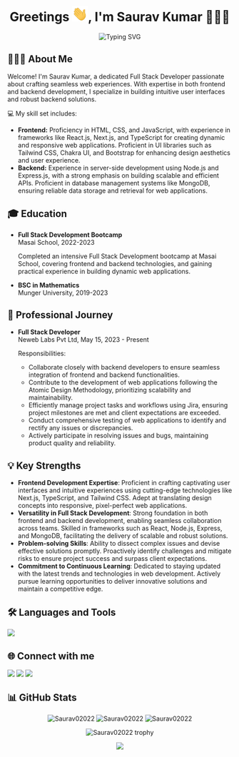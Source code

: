 <!-- Header -->
<h1 align="center">Greetings <img src="https://raw.githubusercontent.com/ABSphreak/ABSphreak/master/gifs/Hi.gif" width="35">, I'm Saurav Kumar 👨🏻‍💻</h1>

<!-- Typing SVG -->
<p align="center">
  <img src="https://readme-typing-svg.herokuapp.com?color=1AA6E4&lines=Hello!+I'm+Saurav+Kumar;I'm+a+Full-Stack+Web+Developer+👨🏻‍💻✈" alt="Typing SVG"/>
</p>

<!-- About Me Section -->
## 🙋🏻‍♂️ About Me 

<p align="left">
  Welcome! I'm Saurav Kumar, a dedicated Full Stack Developer passionate about crafting seamless web experiences. With expertise in both frontend and backend development, I specialize in building intuitive user interfaces and robust backend solutions.

  💻 My skill set includes:
  - **Frontend:** Proficiency in HTML, CSS, and JavaScript, with experience in frameworks like React.js, Next.js, and TypeScript for creating dynamic and responsive web applications. Proficient in UI libraries such as Tailwind CSS, Chakra UI, and Bootstrap for enhancing design aesthetics and user experience.
  - **Backend:** Experience in server-side development using Node.js and Express.js, with a strong emphasis on building scalable and efficient APIs. Proficient in database management systems like MongoDB, ensuring reliable data storage and retrieval for web applications.
</p>

<!-- Education Section -->
## 🎓 Education 

- **Full Stack Development Bootcamp**  
  Masai School, 2022-2023

  Completed an intensive Full Stack Development bootcamp at Masai School, covering frontend and backend technologies, and gaining practical experience in building dynamic web applications.

- **BSC in Mathematics**  
  Munger University, 2019-2023

<!-- Professional Journey Section -->
## 🚀 Professional Journey 

- **Full Stack Developer**  
  Neweb Labs Pvt Ltd, May 15, 2023 - Present

  Responsibilities:
  - Collaborate closely with backend developers to ensure seamless integration of frontend and backend functionalities.
  - Contribute to the development of web applications following the Atomic Design Methodology, prioritizing scalability and maintainability.
  - Efficiently manage project tasks and workflows using Jira, ensuring project milestones are met and client expectations are exceeded.
  - Conduct comprehensive testing of web applications to identify and rectify any issues or discrepancies.
  - Actively participate in resolving issues and bugs, maintaining product quality and reliability.

<!-- Key Strengths Section -->
## 💡 Key Strengths

- **Frontend Development Expertise**: Proficient in crafting captivating user interfaces and intuitive experiences using cutting-edge technologies like Next.js, TypeScript, and Tailwind CSS. Adept at translating design concepts into responsive, pixel-perfect web applications.
- **Versatility in Full Stack Development**: Strong foundation in both frontend and backend development, enabling seamless collaboration across teams. Skilled in frameworks such as React, Node.js, Express, and MongoDB, facilitating the delivery of scalable and robust solutions.
- **Problem-solving Skills**: Ability to dissect complex issues and devise effective solutions promptly. Proactively identify challenges and mitigate risks to ensure project success and surpass client expectations.
- **Commitment to Continuous Learning**: Dedicated to staying updated with the latest trends and technologies in web development. Actively pursue learning opportunities to deliver innovative solutions and maintain a competitive edge.

<!-- Languages and Tools Section -->
## 🛠️ Languages and Tools

<img src="https://skillicons.dev/icons?i=html,css,js,react,redux,nextjs,ts,figma,tailwind,bootstrap,nodejs,express,mongodb,git,github,githubactions,gitlab,vscode,postman,docker,netlify,vercel,vite" />

<!-- Connect with Me Section -->
## 🌐 Connect with me
[<img src="https://img.shields.io/badge/LinkedIn-%230077B5.svg?logo=linkedin&logoColor=white" height="30">](https://www.linkedin.com/in/saurav02022/) 
[<img src="https://img.shields.io/badge/Gmail-%23D14836.svg?logo=gmail&logoColor=white" height="30">](mailto:sk729584@gmail.com) 
[<img src="https://img.shields.io/badge/Resume-%2312100E.svg?logo=adobe-acrobat-reader&logoColor=white" height="30">](https://drive.google.com/file/d/1XDP7rusRRjdXCl0pDYVi8jRVI-5J3G7s/view?usp=sharing)

<!-- GitHub Stats Section -->
## 📊 GitHub Stats

<p align="center">
    <img src="https://github-readme-stats.vercel.app/api?username=Saurav02022&theme=dracula" alt="Saurav02022" height="200" />
    <img src="http://github-profile-summary-cards.vercel.app/api/cards/repos-per-language?username=Saurav02022&theme=dracula" alt="Saurav02022" height="200" />
    <img src="http://github-profile-summary-cards.vercel.app/api/cards/productive-time?username=Saurav02022&theme=dracula&utcOffset=8" alt="Saurav02022" height="200" />
</p>

<!-- GitHub Trophy Section -->
<p align="center"> <img src="https://github-profile-trophy.vercel.app/?username=Saurav02022&theme=monokai" alt="Saurav02022 trophy" /> </p>

<!-- Footer Section -->
<p align="center">
  <img src="https://capsule-render.vercel.app/api?type=waving&color=gradient&height=100&section=footer"/>
</p>
